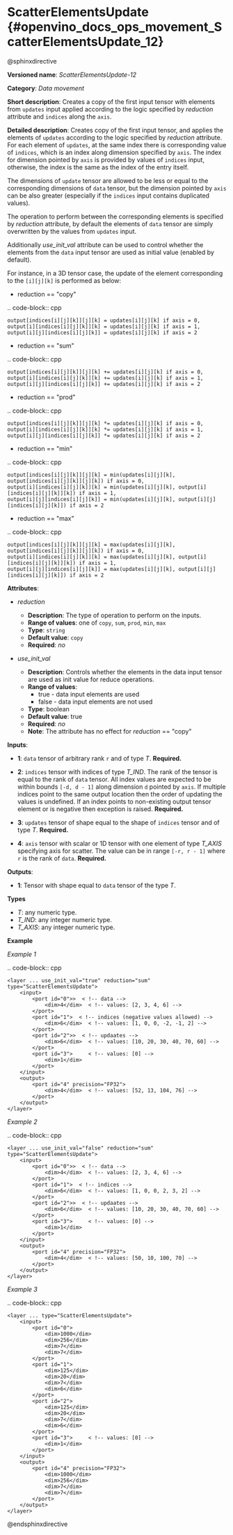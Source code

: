 # ScatterElementsUpdate {#openvino_docs_ops_movement_ScatterElementsUpdate_12}

@sphinxdirective

**Versioned name**: *ScatterElementsUpdate-12*

**Category**: *Data movement*

**Short description**: Creates a copy of the first input tensor with elements from ``updates`` input applied according to the logic specified by *reduction* attribute and ``indices`` along the ``axis``.

**Detailed description**: Creates copy of the first input tensor, and applies the elements of ``updates`` according to the logic specified by *reduction* attribute. For each element of ``updates``, at the same index there is corresponding value of ``indices``, which is an index along dimension specified by ``axis``. The index for dimension pointed by ``axis`` is provided by values of ``indices`` input, otherwise, the index is the same as the index of the entry itself.

The dimensions of ``update`` tensor are allowed to be less or equal to the corresponding dimensions of ``data`` tensor, but the dimension pointed by ``axis`` can be also greater (especially if the ``indices`` input contains duplicated values).

The operation to perform between the corresponding elements is specified by *reduction* attribute,
by default the elements of ``data`` tensor are simply overwritten by the values from ``updates`` input.

Additionally *use_init_val* attribute can be used to control whether the elements from the ``data`` input tensor are used as initial value (enabled by default).

For instance, in a 3D tensor case, the update of the element corresponding to the ``[i][j][k]`` is performed as below:

- reduction == "copy"

.. code-block:: cpp

    output[indices[i][j][k]][j][k] = updates[i][j][k] if axis = 0,
    output[i][indices[i][j][k]][k] = updates[i][j][k] if axis = 1,
    output[i][j][indices[i][j][k]] = updates[i][j][k] if axis = 2


- reduction == "sum"

.. code-block:: cpp

    output[indices[i][j][k]][j][k] += updates[i][j][k] if axis = 0,
    output[i][indices[i][j][k]][k] += updates[i][j][k] if axis = 1,
    output[i][j][indices[i][j][k]] += updates[i][j][k] if axis = 2


- reduction == "prod"

.. code-block:: cpp

    output[indices[i][j][k]][j][k] *= updates[i][j][k] if axis = 0,
    output[i][indices[i][j][k]][k] *= updates[i][j][k] if axis = 1,
    output[i][j][indices[i][j][k]] *= updates[i][j][k] if axis = 2


- reduction == "min"

.. code-block:: cpp

    output[indices[i][j][k]][j][k] = min(updates[i][j][k], output[indices[i][j][k]][j][k]) if axis = 0,
    output[i][indices[i][j][k]][k] = min(updates[i][j][k], output[i][indices[i][j][k]][k]) if axis = 1,
    output[i][j][indices[i][j][k]] = min(updates[i][j][k], output[i][j][indices[i][j][k]]) if axis = 2


- reduction == "max"

.. code-block:: cpp

    output[indices[i][j][k]][j][k] = max(updates[i][j][k], output[indices[i][j][k]][j][k]) if axis = 0,
    output[i][indices[i][j][k]][k] = max(updates[i][j][k], output[i][indices[i][j][k]][k]) if axis = 1,
    output[i][j][indices[i][j][k]] = max(updates[i][j][k], output[i][j][indices[i][j][k]]) if axis = 2


**Attributes**:

* *reduction*

  * **Description**: The type of operation to perform on the inputs.
  * **Range of values**: one of ``copy``, ``sum``, ``prod``, ``min``, ``max``
  * **Type**: `string`
  * **Default value**: ``copy``
  * **Required**: *no*


* *use_init_val*

  * **Description**: Controls whether the elements in the data input tensor are used as init value for reduce operations.
  * **Range of values**:
    * true - data input elements are used
    * false - data input elements are not used
  * **Type**: boolean
  * **Default value**: true
  * **Required**: *no*
  * **Note**: The attribute has no effect for *reduction* == "copy"


**Inputs**:

*   **1**: ``data`` tensor of arbitrary rank ``r`` and of type *T*. **Required.**

*   **2**: ``indices`` tensor with indices of type *T_IND*. The rank of the tensor is equal to the rank of ``data`` tensor. All index values are expected to be within bounds ``[-d, d - 1]`` along dimension ``d`` pointed by ``axis``. If multiple indices point to the
same output location then the order of updating the values is undefined. If an index points to non-existing output tensor element or is negative then exception is raised. **Required.**

*   **3**: ``updates`` tensor of shape equal to the shape of ``indices`` tensor and of type *T*. **Required.**

*   **4**: ``axis`` tensor with scalar or 1D tensor with one element of type *T_AXIS* specifying axis for scatter.
The value can be in range ``[-r, r - 1]`` where ``r`` is the rank of ``data``. **Required.**

**Outputs**:

*   **1**: Tensor with shape equal to ``data`` tensor of the type *T*.

**Types**

* *T*: any numeric type.
* *T_IND*: any integer numeric type.
* *T_AXIS*: any integer numeric type.

**Example**

*Example 1*

.. code-block:: cpp

    <layer ... use_init_val="true" reduction="sum" type="ScatterElementsUpdate">
        <input>
            <port id="0">>  < !-- data -->
                <dim>4</dim>  < !-- values: [2, 3, 4, 6] -->
            </port>
            <port id="1">  < !-- indices (negative values allowed) -->
                <dim>6</dim>  < !-- values: [1, 0, 0, -2, -1, 2] -->
            </port>
            <port id="2">>  < !-- updaates -->
                <dim>6</dim>  < !-- values: [10, 20, 30, 40, 70, 60] -->
            </port>
            <port id="3">     < !-- values: [0] -->
                <dim>1</dim>
            </port>
        </input>
        <output>
            <port id="4" precision="FP32">
                <dim>4</dim>  < !-- values: [52, 13, 104, 76] -->
            </port>
        </output>
    </layer>


*Example 2*

.. code-block:: cpp

    <layer ... use_init_val="false" reduction="sum" type="ScatterElementsUpdate">
        <input>
            <port id="0">>  < !-- data -->
                <dim>4</dim>  < !-- values: [2, 3, 4, 6] -->
            </port>
            <port id="1">  < !-- indices -->
                <dim>6</dim>  < !-- values: [1, 0, 0, 2, 3, 2] -->
            </port>
            <port id="2">>  < !-- updaates -->
                <dim>6</dim>  < !-- values: [10, 20, 30, 40, 70, 60] -->
            </port>
            <port id="3">     < !-- values: [0] -->
                <dim>1</dim>
            </port>
        </input>
        <output>
            <port id="4" precision="FP32">
                <dim>4</dim>  < !-- values: [50, 10, 100, 70] -->
            </port>
        </output>
    </layer>


*Example 3*

.. code-block:: cpp

    <layer ... type="ScatterElementsUpdate">
        <input>
            <port id="0">
                <dim>1000</dim>
                <dim>256</dim>
                <dim>7</dim>
                <dim>7</dim>
            </port>
            <port id="1">
                <dim>125</dim>
                <dim>20</dim>
                <dim>7</dim>
                <dim>6</dim>
            </port>
            <port id="2">
                <dim>125</dim>
                <dim>20</dim>
                <dim>7</dim>
                <dim>6</dim>
            </port>
            <port id="3">     < !-- values: [0] -->
                <dim>1</dim>
            </port>
        </input>
        <output>
            <port id="4" precision="FP32">
                <dim>1000</dim>
                <dim>256</dim>
                <dim>7</dim>
                <dim>7</dim>
            </port>
        </output>
    </layer>




@endsphinxdirective
